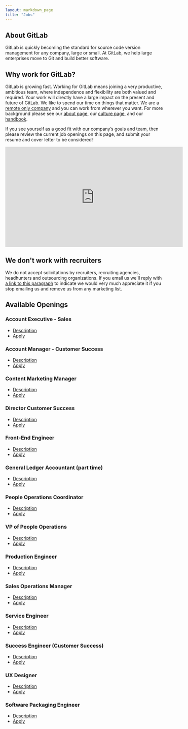 ```yaml
---
layout: markdown_page
title: "Jobs"
---
```


## About GitLab

GitLab is quickly becoming the standard for source code version
management for any company, large or small. At GitLab, we help large
enterprises move to Git and build better software.

## Why work for GitLab?

GitLab is growing fast.
Working for GitLab means joining a very productive, ambitious team, where independence
and flexibility are both valued and required.
Your work will directly have a large impact on the present and future of GitLab.
We like to spend our time on things that matter.
We are a [remote only company](/2015/04/08/the-remote-manifesto/)
and you can work from wherever you want.
For more background please see our [about page](/about/),
our [culture page](/culture/), and our [handbook](/handbook/).

If you see yourself as a good fit with our company’s goals and team, then please
review the current job openings on this page, and submit your resume and cover
letter to be considered!

<iframe width="560" height="315" src="https://www.youtube.com/embed/GJP-3BNyCXw" frameborder="0" allowfullscreen></iframe>

## We don't work with recruiters<a name="no-recruiters"></a>

We do not accept solicitations by recruiters, recruiting agencies, headhunters and outsourcing organizations.
If you email us we'll reply with [a link to this paragraph](/jobs/#no-recruiters) to indicate we would very much appreciate it if you stop emailing us and remove us from any marketing list.

## Available Openings

### Account Executive - Sales

- [Description](/jobs/account-executive/)
- [Apply](https://gitlab.workable.com/jobs/88120/candidates/new)

### Account Manager - Customer Success

- [Description](/jobs/account-manager/)
- [Apply](https://gitlab.workable.com/jobs/242362/candidates/new)

### Content Marketing Manager

- [Description](/jobs/content-marketing-manager/)
- [Apply](https://gitlab.workable.com/jobs/252104/candidates/new)

### Director Customer Success

- [Description](/jobs/dir-customer-success/)
- [Apply](https://gitlab.workable.com/j/566AD7D3C8)

### Front-End Engineer

- [Description](/jobs/frontend-engineer/)
- [Apply](https://gitlab.workable.com/jobs/181461/candidates/new)

### General Ledger Accountant (part time)

- [Description](/jobs/general-ledger-accountant/)
- [Apply](https://gitlab.workable.com/jobs/260762/candidates/new)

### People Operations Coordinator

- [Description](/jobs/people-ops-coordinator/)
- [Apply](https://gitlab.workable.com/jobs/220106/candidates/new)

### VP of People Operations

- [Description](/jobs/vp-of-people-ops/)
- [Apply](https://gitlab.workable.com/jobs/234625/candidates/new)

### Production Engineer

- [Description](/jobs/production-engineer/)
- [Apply](https://gitlab.workable.com/jobs/142989/candidates/new)

### Sales Operations Manager

- [Description](/jobs/sales-operations-manager/)
- [Apply](https://gitlab.workable.com/jobs/236037/candidates/new)

### Service Engineer

- [Description](/jobs/service-engineer/)
- [Apply](https://gitlab.workable.com/jobs/87722/candidates/new)

### Success Engineer (Customer Success)

- [Description](/jobs/success-engineer/)
- [Apply](https://gitlab.workable.com/j/6A9FA4A8DE)


### UX Designer

- [Description](/jobs/ux-designer/)
- [Apply](https://gitlab.workable.com/jobs/227708/candidates/new)

### Software Packaging Engineer

- [Description](/jobs/software-packaging-engineer)
- [Apply](TODO)
